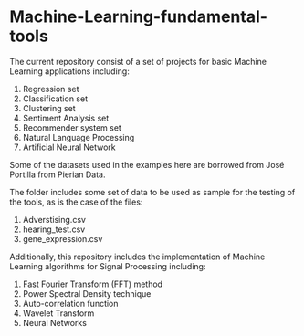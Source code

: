 # Machine-Learning-fundamental-tools

The current repository consist of a set of projects for basic Machine Learning applications including:

 1) Regression set
 2) Classification set
 3) Clustering set
 4) Sentiment Analysis set
 5) Recommender system set
 6) Natural Language Processing
 7) Artificial Neural Network

Some of the datasets used in the examples here are borrowed from José Portilla from Pierian Data. 

The folder includes some set of data to be used as sample for the testing of the tools, as is the case of the files:

 1) Adverstising.csv
 2) hearing_test.csv
 3) gene_expression.csv

Additionally, this repository includes the implementation of Machine Learning algorithms for Signal Processing including:
 
 1) Fast Fourier Transform (FFT) method
 2) Power Spectral Density technique
 3) Auto-correlation function
 4) Wavelet Transform
 5) Neural Networks

